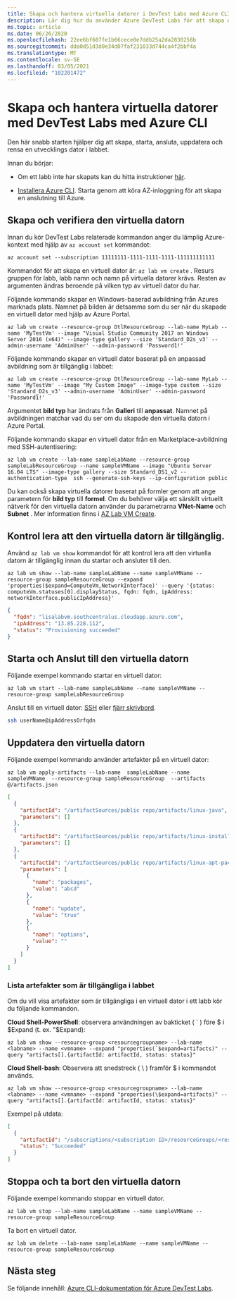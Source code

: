 ```yaml
---
title: Skapa och hantera virtuella datorer i DevTest Labs med Azure CLI
description: Lär dig hur du använder Azure DevTest Labs för att skapa och hantera virtuella datorer med Azure CLI
ms.topic: article
ms.date: 06/26/2020
ms.openlocfilehash: 22ee6bf607fe1b66cece0e7ddb25a2da2830258b
ms.sourcegitcommit: dda0d51d3d0e34d07faf231033d744ca4f2bbf4a
ms.translationtype: MT
ms.contentlocale: sv-SE
ms.lasthandoff: 03/05/2021
ms.locfileid: "102201472"
---
```

# <a name="create-and-manage-virtual-machines-with-devtest-labs-using-the-azure-cli"></a>Skapa och hantera virtuella datorer med DevTest Labs med Azure CLI
Den här snabb starten hjälper dig att skapa, starta, ansluta, uppdatera och rensa en utvecklings dator i labbet. 

Innan du börjar:

* Om ett labb inte har skapats kan du hitta instruktioner [här](devtest-lab-create-lab.md).

* [Installera Azure CLI](/cli/azure/install-azure-cli). Starta genom att köra AZ-inloggning för att skapa en anslutning till Azure. 

## <a name="create-and-verify-the-virtual-machine"></a>Skapa och verifiera den virtuella datorn 
Innan du kör DevTest Labs relaterade kommandon anger du lämplig Azure-kontext med hjälp av `az account set` kommandot:

```azurecli
az account set --subscription 11111111-1111-1111-1111-111111111111
```

Kommandot för att skapa en virtuell dator är: `az lab vm create` . Resurs gruppen för labb, labb namn och namn på virtuella datorer krävs. Resten av argumenten ändras beroende på vilken typ av virtuell dator du har.

Följande kommando skapar en Windows-baserad avbildning från Azures marknads plats. Namnet på bilden är detsamma som du ser när du skapade en virtuell dator med hjälp av Azure Portal. 

```azurecli
az lab vm create --resource-group DtlResourceGroup --lab-name MyLab --name 'MyTestVm' --image "Visual Studio Community 2017 on Windows Server 2016 (x64)" --image-type gallery --size 'Standard_D2s_v3' --admin-username 'AdminUser' --admin-password 'Password1!'
```

Följande kommando skapar en virtuell dator baserat på en anpassad avbildning som är tillgänglig i labbet:

```azurecli
az lab vm create --resource-group DtlResourceGroup --lab-name MyLab --name 'MyTestVm' --image "My Custom Image" --image-type custom --size 'Standard_D2s_v3' --admin-username 'AdminUser' --admin-password 'Password1!'
```

Argumentet **bild typ** har ändrats från **Galleri** till **anpassat**. Namnet på avbildningen matchar vad du ser om du skapade den virtuella datorn i Azure Portal.

Följande kommando skapar en virtuell dator från en Marketplace-avbildning med SSH-autentisering:

```azurecli
az lab vm create --lab-name sampleLabName --resource-group sampleLabResourceGroup --name sampleVMName --image "Ubuntu Server 16.04 LTS" --image-type gallery --size Standard_DS1_v2 --authentication-type  ssh --generate-ssh-keys --ip-configuration public 
```

Du kan också skapa virtuella datorer baserat på formler genom att ange parametern för **bild typ** till **formel**. Om du behöver välja ett särskilt virtuellt nätverk för den virtuella datorn använder du parametrarna **VNet-Name** och **Subnet** . Mer information finns i [AZ Lab VM Create](/cli/azure/lab/vm#az-lab-vm-create).

## <a name="verify-that-the-vm-is-available"></a>Kontrol lera att den virtuella datorn är tillgänglig.
Använd `az lab vm show` kommandot för att kontrol lera att den virtuella datorn är tillgänglig innan du startar och ansluter till den. 

```azurecli
az lab vm show --lab-name sampleLabName --name sampleVMName --resource-group sampleResourceGroup --expand 'properties($expand=ComputeVm,NetworkInterface)' --query '{status: computeVm.statuses[0].displayStatus, fqdn: fqdn, ipAddress: networkInterface.publicIpAddress}'
```
```json
{
  "fqdn": "lisalabvm.southcentralus.cloudapp.azure.com",
  "ipAddress": "13.85.228.112",
  "status": "Provisioning succeeded"
}
```

## <a name="start-and-connect-to-the-virtual-machine"></a>Starta och Anslut till den virtuella datorn
Följande exempel kommando startar en virtuell dator:

```azurecli
az lab vm start --lab-name sampleLabName --name sampleVMName --resource-group sampleLabResourceGroup
```

Anslut till en virtuell dator: [SSH](../virtual-machines/linux/mac-create-ssh-keys.md) eller [fjärr skrivbord](../virtual-machines/windows/connect-logon.md).
```bash
ssh userName@ipAddressOrfqdn 
```

## <a name="update-the-virtual-machine"></a>Uppdatera den virtuella datorn
Följande exempel kommando använder artefakter på en virtuell dator:

```azurecli
az lab vm apply-artifacts --lab-name  sampleLabName --name sampleVMName  --resource-group sampleResourceGroup  --artifacts @/artifacts.json
```

```json
[
  {
    "artifactId": "/artifactSources/public repo/artifacts/linux-java",
    "parameters": []
  },
  {
    "artifactId": "/artifactSources/public repo/artifacts/linux-install-nodejs",
    "parameters": []
  },
  {
    "artifactId": "/artifactSources/public repo/artifacts/linux-apt-package",
    "parameters": [
      {
        "name": "packages",
        "value": "abcd"
      },
      {
        "name": "update",
        "value": "true"
      },
      {
        "name": "options",
        "value": ""
      }
    ]
  } 
]
```

### <a name="list-artifacts-available-in-the-lab"></a>Lista artefakter som är tillgängliga i labbet

Om du vill visa artefakter som är tillgängliga i en virtuell dator i ett labb kör du följande kommandon.

**Cloud Shell-PowerShell**: observera användningen av bakticket ( \` ) före $ i $Expand (t. ex. "$Expand):

```azurecli-interactive
az lab vm show --resource-group <resourcegroupname> --lab-name <labname> --name <vmname> --expand "properties(`$expand=artifacts)" --query "artifacts[].{artifactId: artifactId, status: status}"
```

**Cloud Shell-bash**: Observera att snedstreck ( \\ ) framför $ i kommandot används. 

```azurecli-interactive
az lab vm show --resource-group <resourcegroupname> --lab-name <labname> --name <vmname> --expand "properties(\$expand=artifacts)" --query "artifacts[].{artifactId: artifactId, status: status}"
```

Exempel på utdata: 

```json
[
  {
    "artifactId": "/subscriptions/<subscription ID>/resourceGroups/<resource group name>/providers/Microsoft.DevTestLab/labs/<lab name>/artifactSources/public repo/artifacts/windows-7zip",
    "status": "Succeeded"
  }
]
```

## <a name="stop-and-delete-the-virtual-machine"></a>Stoppa och ta bort den virtuella datorn    
Följande exempel kommando stoppar en virtuell dator.

```azurecli
az lab vm stop --lab-name sampleLabName --name sampleVMName --resource-group sampleResourceGroup
```

Ta bort en virtuell dator.
```azurecli
az lab vm delete --lab-name sampleLabName --name sampleVMName --resource-group sampleResourceGroup
```

## <a name="next-steps"></a>Nästa steg
Se följande innehåll: [Azure CLI-dokumentation för Azure DevTest Labs](/cli/azure/lab). 
